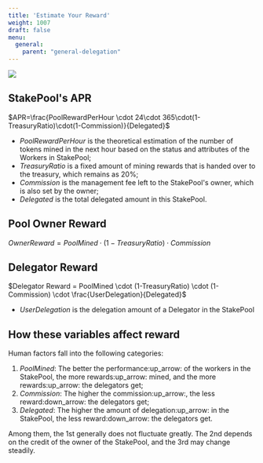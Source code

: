 ```yaml
---
title: 'Estimate Your Reward'
weight: 1007
draft: false
menu:
  general:
    parent: "general-delegation"
---
```


![](/images/general/delegate.png)
## StakePool's APR

$APR=\frac{PoolRewardPerHour \cdot 24\cdot 365\cdot(1-TreasuryRatio)\cdot(1-Commission)}{Delegated}$

- *PoolRewardPerHour* is the theoretical estimation of the number of tokens mined in the next hour based on the status and attributes of the Workers in StakePool;
- *TreasuryRatio* is a fixed amount of mining rewards that is handed over to the treasury, which remains as 20%;
- *Commission* is the management fee left to the StakePool's owner, which is also set by the owner;
- *Delegated* is the total delegated amount in this StakePool.

## Pool Owner Reward

$Owner Reward=PoolMined \cdot (1-TreasuryRatio) \cdot Commission$

## Delegator Reward

$Delegator Reward = PoolMined \cdot (1-TreasuryRatio) \cdot (1-Commission) \cdot \frac{UserDelegation}{Delegated}$

- *UserDelegation* is the delegation amount of a Delegator in the StakePool

## How these variables affect reward

Human factors fall into the following categories:

1. *PoolMined*: The better the performance:up_arrow: of the workers in the StakePool, the more rewards:up_arrow: mined, and the more rewards:up_arrow: the delegators get;
2. *Commission*: The higher the commission:up_arrow:, the less reward:down_arrow: the delegators get;
3. *Delegated*: The higher the amount of delegation:up_arrow: in the StakePool, the less reward:down_arrow: the delegators get.

Among them, the 1st generally does not fluctuate greatly. The 2nd depends on the credit of the owner of the StakePool, and the 3rd may change steadily.
